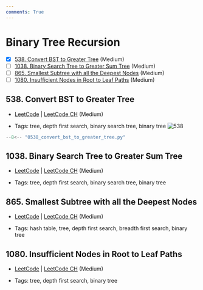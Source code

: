 ```yaml
---
comments: True
---
```


# Binary Tree Recursion

- [x] [538. Convert BST to Greater Tree](https://leetcode.cn/problems/convert-bst-to-greater-tree/) (Medium)
- [ ] [1038. Binary Search Tree to Greater Sum Tree](https://leetcode.cn/problems/binary-search-tree-to-greater-sum-tree/) (Medium)
- [ ] [865. Smallest Subtree with all the Deepest Nodes](https://leetcode.cn/problems/smallest-subtree-with-all-the-deepest-nodes/) (Medium)
- [ ] [1080. Insufficient Nodes in Root to Leaf Paths](https://leetcode.cn/problems/insufficient-nodes-in-root-to-leaf-paths/) (Medium)

## 538. Convert BST to Greater Tree

-   [LeetCode](https://leetcode.com/problems/convert-bst-to-greater-tree/) | [LeetCode CH](https://leetcode.cn/problems/convert-bst-to-greater-tree/) (Medium)

-   Tags: tree, depth first search, binary search tree, binary tree
![538](https://assets.leetcode.com/uploads/2019/05/02/tree.png)

```python title="538. Convert BST to Greater Tree - Python Solution"
--8<-- "0538_convert_bst_to_greater_tree.py"
```

## 1038. Binary Search Tree to Greater Sum Tree

-   [LeetCode](https://leetcode.com/problems/binary-search-tree-to-greater-sum-tree/) | [LeetCode CH](https://leetcode.cn/problems/binary-search-tree-to-greater-sum-tree/) (Medium)

-   Tags: tree, depth first search, binary search tree, binary tree

## 865. Smallest Subtree with all the Deepest Nodes

-   [LeetCode](https://leetcode.com/problems/smallest-subtree-with-all-the-deepest-nodes/) | [LeetCode CH](https://leetcode.cn/problems/smallest-subtree-with-all-the-deepest-nodes/) (Medium)

-   Tags: hash table, tree, depth first search, breadth first search, binary tree

## 1080. Insufficient Nodes in Root to Leaf Paths

-   [LeetCode](https://leetcode.com/problems/insufficient-nodes-in-root-to-leaf-paths/) | [LeetCode CH](https://leetcode.cn/problems/insufficient-nodes-in-root-to-leaf-paths/) (Medium)

-   Tags: tree, depth first search, binary tree
